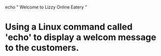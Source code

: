 
echo " Welcome to Lizzy Online Eatery "

# Using a Linux command called 'echo' to display a welcom message to the customers.

